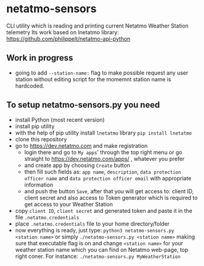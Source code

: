 # netatmo-sensors
CLI utility which is reading and printing current Netatmo Weather Station telemetry
Its work based on lnetatmo library: https://github.com/philippelt/netatmo-api-python

## Work in progress
+ going to add `--station-name:` flag to make possible request any user station without editing script
    for the momemnt station name is hardcoded. 

## To setup netatmo-sensors.py you need
+ install Python (most recent version)
+ install pip utility
+ with the help of pip utility install `lnetatmo` library `pip install lnetatmo`
+ clone this repository
+ go to https://dev.netatmo.com and make registration
    -  login there and go to `My apps`' through the top right menu
       or go straight to https://dev.netatmo.com/apps/ , whatever you prefer
    -  and create app by choosing `Create` button
    -  then fill such fields as: `app name`, `description`, `data protection officer name` and `data protection officer email` with appropriate information
    -  and push the button `Save`, after that you will get access to: client ID, client secret
        and also access to Token generator which is required to get access to your Weather Station
+ copy `client ID`, `client secret` and generated token and paste it in the file `.netatmo.credentials`
+ place `.netatmo.credentials` file to your home directory/folder
+ now everything is ready, just type: `python3 netatmo-sensors.py <station name>` or simply `./netatmo-sensors.py <station name>` making sure that executable flag is on and change `<station name>` for your weather station name which you can find on Netatmo web-page, top right coner. For instance: `./netatmo-sensors.py MyWeatherStation` 

